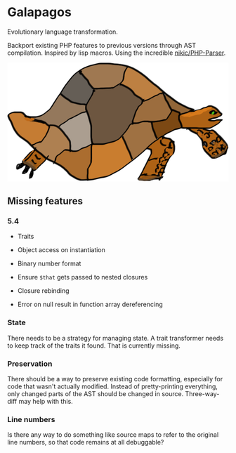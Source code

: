 # Galapagos

Evolutionary language transformation.

Backport existing PHP features to previous versions through AST compilation.
Inspired by lisp macros. Using the incredible
[nikic/PHP-Parser](https://github.com/nikic/PHP-Parser).

![galapagos turtle](galapagos.png)

## Missing features

### 5.4

* Traits
* Object access on instantiation
* Binary number format

* Ensure `$that` gets passed to nested closures
* Closure rebinding
* Error on null result in function array dereferencing

### State

There needs to be a strategy for managing state. A trait transformer needs to
keep track of the traits it found. That is currently missing.

### Preservation

There should be a way to preserve existing code formatting, especially for
code that wasn't actually modified. Instead of pretty-printing everything,
only changed parts of the AST should be changed in source. Three-way-diff may
help with this.

### Line numbers

Is there any way to do something like source maps to refer to the original
line numbers, so that code remains at all debuggable?
